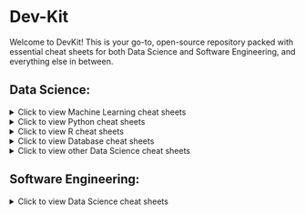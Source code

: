 # Dev-Kit
Welcome to DevKit! This is your go-to, open-source repository packed with essential cheat sheets for both Data Science and Software Engineering, and everything else in between.

## Data Science:

<details>
  <summary>Click to view Machine Learning cheat sheets</summary>

  [Neural Network Optimization Sheet (Machine Learning Vs Deep Learning)](https://github.com/user-attachments/assets/4acc0019-1b4c-4ec9-97e8-9df296b7518b) / [PDF Download](https://github.com/user-attachments/files/21928000/NN.Optimization.Types.Transformers.Cheat.Sheet.pdf)

</details>

<details>
  <summary>Click to view Python cheat sheets</summary>

  [Neural Network Optimization Sheet (Machine Learning Vs Deep Learning)](https://github.com/user-attachments/assets/4acc0019-1b4c-4ec9-97e8-9df296b7518b) / [PDF Download](https://github.com/user-attachments/files/21928000/NN.Optimization.Types.Transformers.Cheat.Sheet.pdf)

</details>

<details>
  <summary>Click to view R cheat sheets</summary>

  [Neural Network Optimization Sheet (Machine Learning Vs Deep Learning)](https://github.com/user-attachments/assets/4acc0019-1b4c-4ec9-97e8-9df296b7518b) / [PDF Download](https://github.com/user-attachments/files/21928000/NN.Optimization.Types.Transformers.Cheat.Sheet.pdf)

</details>


<details>
  <summary>Click to view Database cheat sheets</summary>

  [Neural Network Optimization Sheet (Machine Learning Vs Deep Learning)](https://github.com/user-attachments/assets/4acc0019-1b4c-4ec9-97e8-9df296b7518b) / [PDF Download](https://github.com/user-attachments/files/21928000/NN.Optimization.Types.Transformers.Cheat.Sheet.pdf)

</details>

<details>
  <summary>Click to view other Data Science cheat sheets</summary>

  [Neural Network Optimization Sheet (Machine Learning Vs Deep Learning)](https://github.com/user-attachments/assets/4acc0019-1b4c-4ec9-97e8-9df296b7518b) / [PDF Download](https://github.com/user-attachments/files/21928000/NN.Optimization.Types.Transformers.Cheat.Sheet.pdf)

</details>

## Software Engineering:

<details>
  <summary>Click to view Data Science cheat sheets</summary>

  [Neural Network Optimization Sheet (Machine Learning Vs Deep Learning)](https://github.com/user-attachments/assets/4acc0019-1b4c-4ec9-97e8-9df296b7518b) / [PDF Download](https://github.com/user-attachments/files/21928000/NN.Optimization.Types.Transformers.Cheat.Sheet.pdf)

</details>



